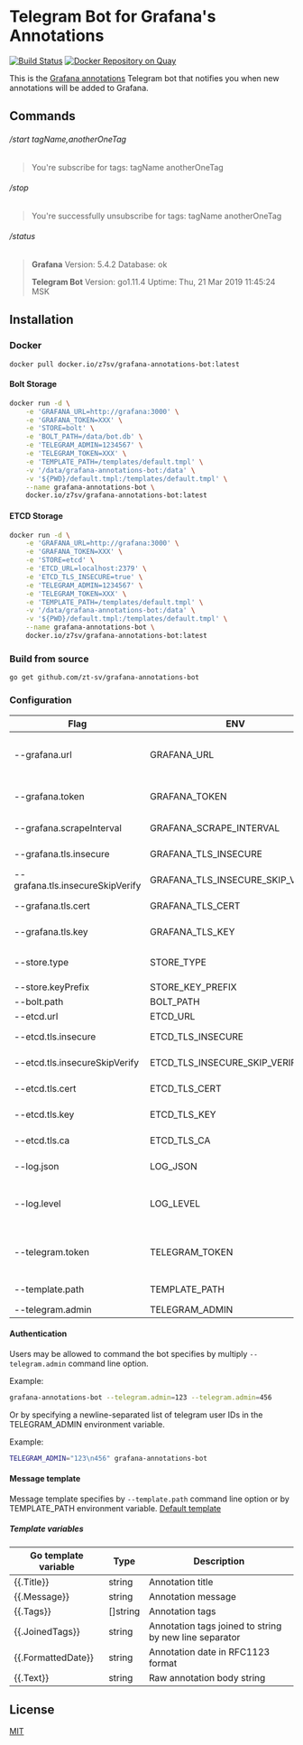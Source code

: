 # Telegram Bot for Grafana's Annotations 

[![Build Status](https://cloud.drone.io/api/badges/zt-sv/grafana-annotations-bot/status.svg)](https://cloud.drone.io/zt-sv/grafana-annotations-bot)
[![Docker Repository on Quay](https://quay.io/repository/zt-sv/grafana-annotations-bot/status "Docker Repository on Quay")](https://quay.io/repository/zt-sv/grafana-annotations-bot)

This is the [Grafana annotations](http://docs.grafana.org/http_api/annotations/) Telegram bot that notifies you when new annotations will be added to Grafana.  

## Commands

###### /start tagName,anotherOneTag

> You're subscribe for tags:
> tagName
> anotherOneTag  

###### /stop

> You're successfully unsubscribe for tags:
> tagName
> anotherOneTag

###### /status

> **Grafana**
> Version: 5.4.2
> Database: ok
> 
> **Telegram Bot**
> Version: go1.11.4
> Uptime: Thu, 21 Mar 2019 11:45:24 MSK

## Installation

### Docker

`docker pull docker.io/z7sv/grafana-annotations-bot:latest`

#### Bolt Storage

```bash
docker run -d \
	-e 'GRAFANA_URL=http://grafana:3000' \
	-e 'GRAFANA_TOKEN=XXX' \
	-e 'STORE=bolt' \
    -e 'BOLT_PATH=/data/bot.db' \
	-e 'TELEGRAM_ADMIN=1234567' \
	-e 'TELEGRAM_TOKEN=XXX' \
	-e 'TEMPLATE_PATH=/templates/default.tmpl' \
	-v '/data/grafana-annotations-bot:/data' \
	-v '${PWD}/default.tmpl:/templates/default.tmpl' \
	--name grafana-annotations-bot \
	docker.io/z7sv/grafana-annotations-bot:latest
```

#### ETCD Storage

```bash
docker run -d \
	-e 'GRAFANA_URL=http://grafana:3000' \
	-e 'GRAFANA_TOKEN=XXX' \
	-e 'STORE=etcd' \
	-e 'ETCD_URL=localhost:2379' \
	-e 'ETCD_TLS_INSECURE=true' \
	-e 'TELEGRAM_ADMIN=1234567' \
	-e 'TELEGRAM_TOKEN=XXX' \
	-e 'TEMPLATE_PATH=/templates/default.tmpl' \
	-v '/data/grafana-annotations-bot:/data' \
	-v '${PWD}/default.tmpl:/templates/default.tmpl' \
	--name grafana-annotations-bot \
	docker.io/z7sv/grafana-annotations-bot:latest
```

### Build from source

`go get github.com/zt-sv/grafana-annotations-bot`

### Configuration
| Flag                             | ENV                              | Required | Default                | Description                                                                                             |
|----------------------------------|----------------------------------|----------|------------------------|---------------------------------------------------------------------------------------------------------|
| --grafana.url                    | GRAFANA_URL                      | True     |                        | The URL that's used to connect to the Grafana, example: `http://localhost:3000`                         |
| --grafana.token                  | GRAFANA_TOKEN                    | True     |                        | The Bearer token used to connect with Grafana API                                                       |
| --grafana.scrapeInterval         | GRAFANA_SCRAPE_INTERVAL          | False    | `10s`                  | Scrape annotations interval                                                                             |
| --grafana.tls.insecure           | GRAFANA_TLS_INSECURE             | False    | `false`                | Insecure connection to Grafana API                                                                      |
| --grafana.tls.insecureSkipVerify | GRAFANA_TLS_INSECURE_SKIP_VERIFY | False    | `false`                | Grafana TLS config - insecure skip verify                                                               |
| --grafana.tls.cert               | GRAFANA_TLS_CERT                 | False    |                        | Grafana TLS config - client cert file path                                                              |
| --grafana.tls.key                | GRAFANA_TLS_KEY                  | False    |                        | Grafana TLS config - client key file path                                                               |
| --store.type                     | STORE_TYPE                       | False    | `bolt`                 | The store to use. Possible values: `bolt`, `etcd`                                                       |
| --store.keyPrefix                | STORE_KEY_PREFIX                 | False    | `annotationsbot/chats` | Prefix for store keys                                                                                   |
| --bolt.path                      | BOLT_PATH                        | False    | `/tmp/bot.db`          | Bolt database file path                                                                                 |
| --etcd.url                       | ETCD_URL                         | False    | `localhost:2379`       |                                                                                                         |
| --etcd.tls.insecure              | ETCD_TLS_INSECURE                | False    | `false`                | Insecure connection to ETCD                                                                             |
| --etcd.tls.insecureSkipVerify    | ETCD_TLS_INSECURE_SKIP_VERIFY    | False    | `false`                | ETCD TLS config - insecure skip verify                                                                  |
| --etcd.tls.cert                  | ETCD_TLS_CERT                    | False    |                        | ETCD TLS config - client cert file path                                                                 |
| --etcd.tls.key                   | ETCD_TLS_KEY                     | False    |                        | ETCD TLS config - client key file path                                                                  |
| --etcd.tls.ca                    | ETCD_TLS_CA                      | False    |                        | ETCD TLS config - CA file path                                                                          |
| --log.json                       | LOG_JSON                         | False    | `false`                | Tell the application to log json, default: false                                                        |
| --log.level                      | LOG_LEVEL                        | False    | `info`                 | The log level to use for filtering logs, possible values: debug, info, warn, error                      |
| --telegram.token                 | TELEGRAM_TOKEN                   | True     |                        | The token used to connect with Telegram. Token you get from [@botfather](https://telegram.me/botfather) |
| --template.path                  | TEMPLATE_PATH                    | True     |                        | The path to the template                                                                                |
| --telegram.admin                 | TELEGRAM_ADMIN                   | True     |                        | Telegram admin IDs                                                                                      |

#### Authentication
Users may be allowed to command the bot specifies by multiply `--telegram.admin` command line option. 

Example:
```bash
grafana-annotations-bot --telegram.admin=123 --telegram.admin=456
```

Or by specifying a newline-separated list of telegram user IDs in the TELEGRAM_ADMIN environment variable.

Example:
```bash
TELEGRAM_ADMIN="123\n456" grafana-annotations-bot
```

#### Message template
Message template specifies by `--template.path` command line option or by TEMPLATE_PATH environment variable.
[Default template](default.tmpl)

##### Template variables
| Go template variable | Type     | Description                                            |
|----------------------|----------|--------------------------------------------------------|
| {{.Title}}           | string   | Annotation title                                       |
| {{.Message}}         | string   | Annotation message                                     |
| {{.Tags}}            | []string | Annotation tags                                        |
| {{.JoinedTags}}      | string   | Annotation tags joined to string by new line separator |
| {{.FormattedDate}}   | string   | Annotation date in RFC1123 format                      |
| {{.Text}}            | string   | Raw annotation body string                             |


## License

  [MIT](LICENSE)